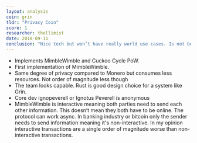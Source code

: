 ```yaml
---
layout: analysis
coin: grin
tldr: "Privacy Coin"
score: 1
researcher: thellimist
date: 2018-09-11
conclusion: "Nice tech but won’t have really world use cases. Is not better than Monero thus can’t win private transactions market."
---
```


- Implements MimbleWimble and Cuckoo Cycle PoW.
- First implementation of MimbleWimble. 
- Same degree of privacy compared to Monero but consumes less resources. Not order of magnitude less though
- The team looks capable. Rust is good design choice for a system like Grin. 
- Core dev ignopeverell or Ignotus Peverell is anonymous
- MimbleWimble is interactive meaning both parties need to send each other information. This doesn’t mean they both have to be online. The protocol can work async. In banking industry or bitcoin only the sender needs to send information meaning it's non-interactive. In my opinion interactive transactions are a single order of magnitude worse than non-interactive transactions.
